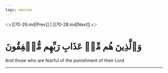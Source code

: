 ```yaml
---
tags: meccan
---
```


👈 [[70-26.md|Prev]] | [[70-28.md|Next]] 👉

# وَٱلَّذِينَ هُم مِّنۡ عَذَابِ رَبِّهِم مُّشۡفِقُونَ

And those who are fearful of the punishment of their Lord

---

